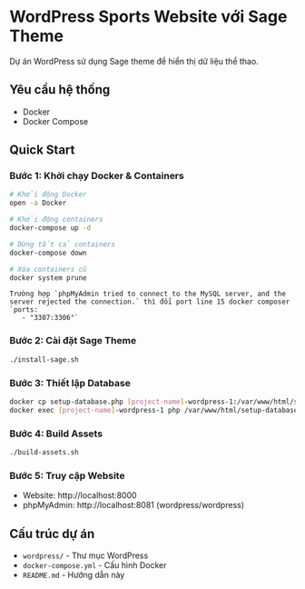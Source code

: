 # WordPress Sports Website với Sage Theme

Dự án WordPress sử dụng Sage theme để hiển thị dữ liệu thể thao.

## Yêu cầu hệ thống
- Docker
- Docker Compose

## Quick Start

### Bước 1: Khởi chạy Docker & Containers
```bash
# Khởi động Docker
open -a Docker

# Khởi động containers
docker-compose up -d

# Dừng tất cả containers
docker-compose down

# Xóa containers cũ
docker system prune
```

```
Trường hợp `phpMyAdmin tried to connect to the MySQL server, and the server rejected the connection.` thì đổi port line 15 docker composer
`ports:
   - "3307:3306"`
```

### Bước 2: Cài đặt Sage Theme
```bash
./install-sage.sh
```

### Bước 3: Thiết lập Database
```bash
docker cp setup-database.php [project-name]-wordpress-1:/var/www/html/setup-database.php
docker exec [project-name]-wordpress-1 php /var/www/html/setup-database.php
```

### Bước 4: Build Assets
```bash
./build-assets.sh
```

### Bước 5: Truy cập Website
- Website: http://localhost:8000
- phpMyAdmin: http://localhost:8081 (wordpress/wordpress)

## Cấu trúc dự án
- `wordpress/` - Thư mục WordPress
- `docker-compose.yml` - Cấu hình Docker
- `README.md` - Hướng dẫn này